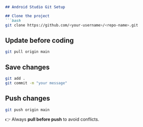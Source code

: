 ````markdown
## Android Studio Git Setup

## Clone the project
```bash
git clone https://github.com/<your-username>/<repo-name>.git
````

## Update before coding

```bash
git pull origin main
```

## Save changes

```bash
git add .
git commit -m "your message"
```

## Push changes

```bash
git push origin main
```

👉 Always **pull before push** to avoid conflicts.
